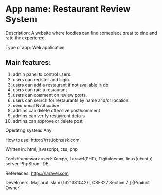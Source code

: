 # App name: Restaurant Review System

Description: A website where foodies can find someplace great to dine and rate the experience.

Type of app: Web application

## Main features:

1. admin panel to control users.
2. users can register and login.
3. users can add a restaurant if not available in db.
4. users can rate a restaurant
5. users can comment on review posts.
6. users can search for restaurants by name and/or location.
7. send email Notification
8. admins can delete offensive post/comment
9. admins can verify restaurent details
10. admins can approve or delete post


Operating system: Any

How to use: https://rrs.jobntask.com

Written in: html, javascript, css, php

Tools/framework used: Xampp, Laravel(PHP), Digitalocean, linux(ubuntu) server, PhpStrom IDE,

References: https://laravel.com

Developers: 
Majharul Islam (1621381042) [ CSE327 Section 7 ] {Product Owner}
